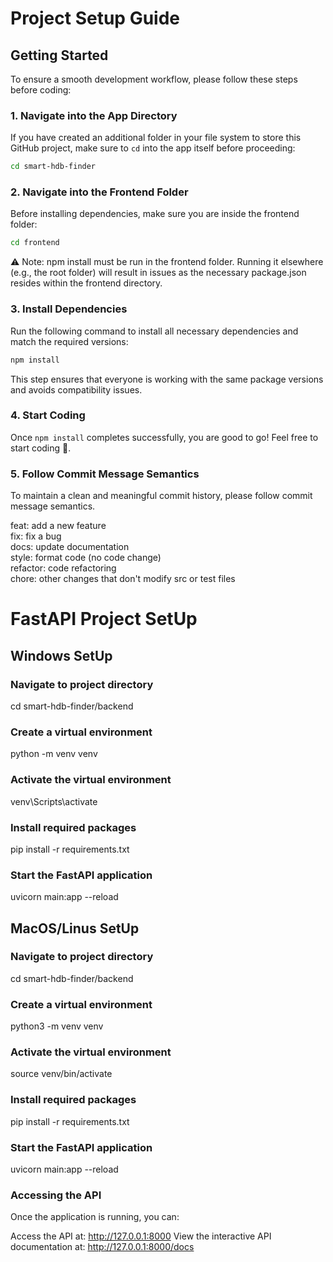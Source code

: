 # Project Setup Guide

## Getting Started

To ensure a smooth development workflow, please follow these steps before coding:

### 1. Navigate into the App Directory
If you have created an additional folder in your file system to store this GitHub project, make sure to `cd` into the app itself before proceeding:
```sh
cd smart-hdb-finder
```
### 2. Navigate into the Frontend Folder
Before installing dependencies, make sure you are inside the frontend folder:

```sh
cd frontend
```
⚠️ Note: npm install must be run in the frontend folder. Running it elsewhere (e.g., the root folder) will result in issues as the necessary package.json resides within the frontend directory.


### 3. Install Dependencies
Run the following command to install all necessary dependencies and match the required versions:
```sh
npm install
```

This step ensures that everyone is working with the same package versions and avoids compatibility issues.

### 4. Start Coding
Once `npm install` completes successfully, you are good to go! Feel free to start coding 🚀.

### 5. Follow Commit Message Semantics
To maintain a clean and meaningful commit history, please follow commit message semantics.

feat: add a new feature  
fix: fix a bug  
docs: update documentation  
style: format code (no code change)  
refactor: code refactoring  
chore: other changes that don't modify src or test files


# FastAPI Project SetUp

## Windows SetUp

### Navigate to project directory
cd smart-hdb-finder/backend

### Create a virtual environment
python -m venv venv

### Activate the virtual environment
venv\Scripts\activate

### Install required packages
pip install -r requirements.txt

### Start the FastAPI application
uvicorn main:app --reload

## MacOS/Linus SetUp

### Navigate to project directory
cd smart-hdb-finder/backend

### Create a virtual environment
python3 -m venv venv

### Activate the virtual environment
source venv/bin/activate

### Install required packages
pip install -r requirements.txt

### Start the FastAPI application
uvicorn main:app --reload

### Accessing the API
Once the application is running, you can:

Access the API at: http://127.0.0.1:8000
View the interactive API documentation at: http://127.0.0.1:8000/docs
